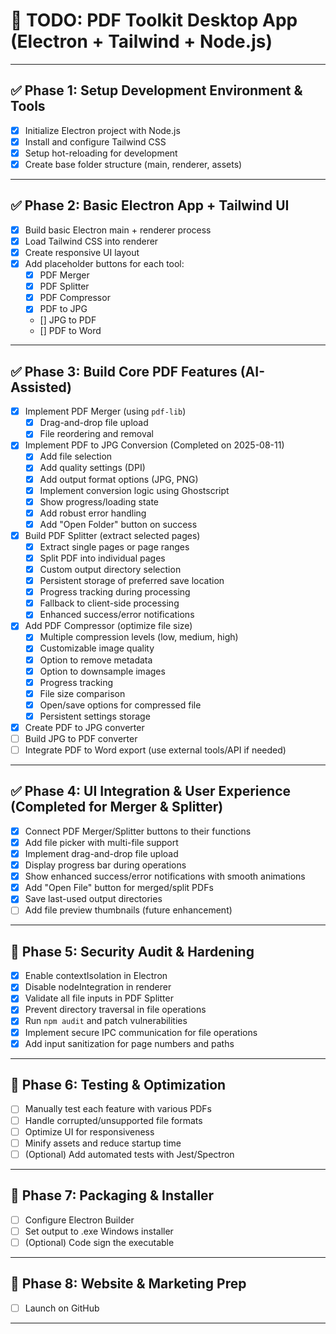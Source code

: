 # 📝 TODO: PDF Toolkit Desktop App (Electron + Tailwind + Node.js)

---

## ✅ Phase 1: Setup Development Environment & Tools
- [x] Initialize Electron project with Node.js
- [x] Install and configure Tailwind CSS
- [x] Setup hot-reloading for development
- [x] Create base folder structure (main, renderer, assets)

---

## ✅ Phase 2: Basic Electron App + Tailwind UI
- [x] Build basic Electron main + renderer process
- [x] Load Tailwind CSS into renderer
- [x] Create responsive UI layout
- [x] Add placeholder buttons for each tool:
  - [x] PDF Merger
  - [x] PDF Splitter
  - [x] PDF Compressor
  - [x] PDF to JPG
  - [] JPG to PDF
  - [] PDF to Word

---

## ✅ Phase 3: Build Core PDF Features (AI-Assisted)
- [x] Implement PDF Merger (using `pdf-lib`)
  - [x] Drag-and-drop file upload
  - [x] File reordering and removal
- [x] Implement PDF to JPG Conversion (Completed on 2025-08-11)
  - [x] Add file selection
  - [x] Add quality settings (DPI)
  - [x] Add output format options (JPG, PNG)
  - [x] Implement conversion logic using Ghostscript
  - [x] Show progress/loading state
  - [x] Add robust error handling
  - [x] Add "Open Folder" button on success
- [x] Build PDF Splitter (extract selected pages)
  - [x] Extract single pages or page ranges
  - [x] Split PDF into individual pages
  - [x] Custom output directory selection
  - [x] Persistent storage of preferred save location
  - [x] Progress tracking during processing
  - [x] Fallback to client-side processing
  - [x] Enhanced success/error notifications
- [x] Add PDF Compressor (optimize file size)
  - [x] Multiple compression levels (low, medium, high)
  - [x] Customizable image quality
  - [x] Option to remove metadata
  - [x] Option to downsample images
  - [x] Progress tracking
  - [x] File size comparison
  - [x] Open/save options for compressed file
  - [x] Persistent settings storage
- [x] Create PDF to JPG converter
- [ ] Build JPG to PDF converter
- [ ] Integrate PDF to Word export (use external tools/API if needed)

---

## ✅ Phase 4: UI Integration & User Experience (Completed for Merger & Splitter)
- [x] Connect PDF Merger/Splitter buttons to their functions
- [x] Add file picker with multi-file support
- [x] Implement drag-and-drop file upload
- [x] Display progress bar during operations
- [x] Show enhanced success/error notifications with smooth animations
- [x] Add "Open File" button for merged/split PDFs
- [x] Save last-used output directories
- [ ] Add file preview thumbnails (future enhancement)

---

## 🚧 Phase 5: Security Audit & Hardening
- [x] Enable contextIsolation in Electron
- [x] Disable nodeIntegration in renderer
- [x] Validate all file inputs in PDF Splitter
- [x] Prevent directory traversal in file operations
- [x] Run `npm audit` and patch vulnerabilities
- [x] Implement secure IPC communication for file operations
- [x] Add input sanitization for page numbers and paths

---

## 🚧 Phase 6: Testing & Optimization
- [ ] Manually test each feature with various PDFs
- [ ] Handle corrupted/unsupported file formats
- [ ] Optimize UI for responsiveness
- [ ] Minify assets and reduce startup time
- [ ] (Optional) Add automated tests with Jest/Spectron

---

## 🚧 Phase 7: Packaging & Installer
- [ ] Configure Electron Builder
- [ ] Set output to .exe Windows installer
- [ ] (Optional) Code sign the executable

---

## 🚧 Phase 8: Website & Marketing Prep
- [ ] Launch on GitHub


---

